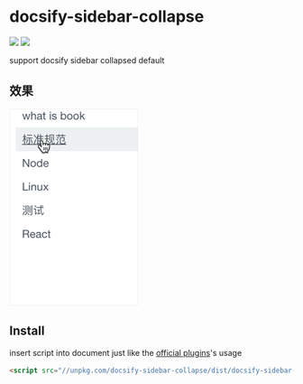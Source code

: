 # docsify-sidebar-collapse

![](https://img.shields.io/npm/v/docsify-sidebar-collapse.svg)
![](https://img.shields.io/github/license/iPeng6/docsify-sidebar-collapse.svg)

support docsify sidebar collapsed default

## 效果

![](assets/show.gif)

## Install

insert script into document just like the [official plugins](https://docsify.js.org/#/plugins)'s usage

```html
<script src="//unpkg.com/docsify-sidebar-collapse/dist/docsify-sidebar-collapse.min.js"></script>
```
